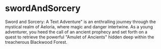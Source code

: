 # swordAndSorcery
Sword and Sorcery: A Text Adventure" is an enthralling journey through the mystical realm of Aeloria, where magic and danger intertwine. As a young adventurer, you heed the call of an ancient prophecy and set forth on a quest to retrieve the powerful "Amulet of Ancients" hidden deep within the treacherous Blackwood Forest. 
